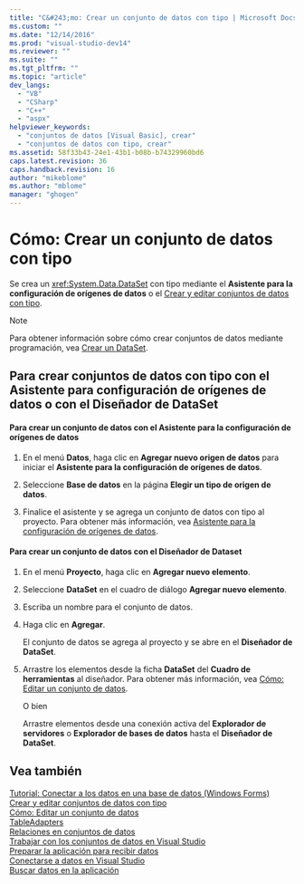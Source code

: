 ```yaml
---
title: "C&#243;mo: Crear un conjunto de datos con tipo | Microsoft Docs"
ms.custom: ""
ms.date: "12/14/2016"
ms.prod: "visual-studio-dev14"
ms.reviewer: ""
ms.suite: ""
ms.tgt_pltfrm: ""
ms.topic: "article"
dev_langs: 
  - "VB"
  - "CSharp"
  - "C++"
  - "aspx"
helpviewer_keywords: 
  - "conjuntos de datos [Visual Basic], crear"
  - "conjuntos de datos con tipo, crear"
ms.assetid: 58f33b43-24e1-43b1-b08b-b74329960bd6
caps.latest.revision: 36
caps.handback.revision: 16
author: "mikeblome"
ms.author: "mblome"
manager: "ghogen"
---
```

# C&#243;mo: Crear un conjunto de datos con tipo
Se crea un <xref:System.Data.DataSet> con tipo mediante el **Asistente para la configuración de orígenes de datos** o el [Crear y editar conjuntos de datos con tipo](../data-tools/creating-and-editing-typed-datasets.md).  
  
> [!NOTE]
>  Para obtener información sobre cómo crear conjuntos de datos mediante programación, vea [Crear un DataSet](../Topic/Creating%20a%20DataSet.md).  
  
## Para crear conjuntos de datos con tipo con el Asistente para configuración de orígenes de datos o con el Diseñador de DataSet  
  
#### Para crear un conjunto de datos con el Asistente para la configuración de orígenes de datos  
  
1.  En el menú **Datos**, haga clic en **Agregar nuevo origen de datos** para iniciar el **Asistente para la configuración de orígenes de datos**.  
  
2.  Seleccione **Base de datos** en la página **Elegir un tipo de origen de datos**.  
  
3.  Finalice el asistente y se agrega un conjunto de datos con tipo al proyecto.  Para obtener más información, vea [Asistente para la configuración de orígenes de datos](../data-tools/media/data-source-configuration-wizard.png).  
  
#### Para crear un conjunto de datos con el Diseñador de Dataset  
  
1.  En el menú **Proyecto**, haga clic en **Agregar nuevo elemento**.  
  
2.  Seleccione **DataSet** en el cuadro de diálogo **Agregar nuevo elemento**.  
  
3.  Escriba un nombre para el conjunto de datos.  
  
4.  Haga clic en **Agregar**.  
  
     El conjunto de datos se agrega al proyecto y se abre en el **Diseñador de DataSet**.  
  
5.  Arrastre los elementos desde la ficha **DataSet** del **Cuadro de herramientas** al diseñador.  Para obtener más información, vea [Cómo: Editar un conjunto de datos](../Topic/How%20to:%20Edit%20a%20Dataset.md).  
  
     O bien  
  
     Arrastre elementos desde una conexión activa del **Explorador de servidores** o **Explorador de bases de datos** hasta el **Diseñador de DataSet**.  
  
## Vea también  
 [Tutorial: Conectar a los datos en una base de datos \(Windows Forms\)](../Topic/Walkthrough:%20Connecting%20to%20Data%20in%20a%20Database%20\(Windows%20Forms\).md)   
 [Crear y editar conjuntos de datos con tipo](../data-tools/creating-and-editing-typed-datasets.md)   
 [Cómo: Editar un conjunto de datos](../Topic/How%20to:%20Edit%20a%20Dataset.md)   
 [TableAdapters](../Topic/TableAdapters.md)   
 [Relaciones en conjuntos de datos](../data-tools/relationships-in-datasets.md)   
 [Trabajar con los conjuntos de datos en Visual Studio](../data-tools/dataset-tools-in-visual-studio.md)   
 [Preparar la aplicación para recibir datos](../Topic/Preparing%20Your%20Application%20to%20Receive%20Data.md)   
 [Conectarse a datos en Visual Studio](../data-tools/connecting-to-data-in-visual-studio.md)   
 [Buscar datos en la aplicación](../data-tools/fetching-data-into-your-application.md)